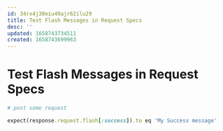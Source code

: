 ```yaml
---
id: 34rx4j30eiu49ajr62ilu29
title: Test Flash Messages in Request Specs
desc: ''
updated: 1658743734511
created: 1658743699963
---
```

# Test Flash Messages in Request Specs

```rb
# post some request

expect(response.request.flash[:success]).to eq 'My Success message'
```
